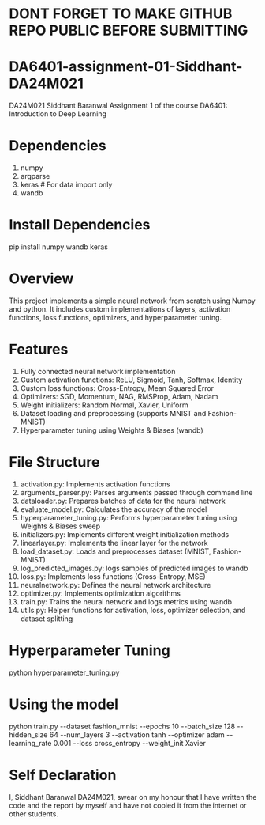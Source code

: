 




# DONT FORGET TO MAKE GITHUB REPO PUBLIC BEFORE SUBMITTING










# DA6401-assignment-01-Siddhant-DA24M021
DA24M021 Siddhant Baranwal Assignment 1 of the course DA6401: Introduction to Deep Learning


# Dependencies
1. numpy
2. argparse
3. keras    # For data import only
4. wandb

# Install Dependencies
pip install numpy wandb keras

# Overview
This project implements a simple neural network from scratch using Numpy and python. It includes custom implementations of layers, activation functions, loss functions, optimizers, and hyperparameter tuning.


# Features
1. Fully connected neural network implementation
2. Custom activation functions: ReLU, Sigmoid, Tanh, Softmax, Identity
3. Custom loss functions: Cross-Entropy, Mean Squared Error
4. Optimizers: SGD, Momentum, NAG, RMSProp, Adam, Nadam
5. Weight initializers: Random Normal, Xavier, Uniform
6. Dataset loading and preprocessing (supports MNIST and Fashion-MNIST)
7. Hyperparameter tuning using Weights & Biases (wandb)

# File Structure
1. activation.py: Implements activation functions
2. arguments_parser.py: Parses arguments passed through command line 
3. dataloader.py: Prepares batches of data for the neural network
4. evaluate_model.py: Calculates the accuracy of the model 
5. hyperparameter_tuning.py: Performs hyperparameter tuning using Weights & Biases sweep
6. initializers.py: Implements different weight initialization methods
7. linearlayer.py: Implements the linear layer for the network
8. load_dataset.py: Loads and preprocesses dataset (MNIST, Fashion-MNIST)
9. log_predicted_images.py: logs samples of predicted images to wandb
10. loss.py: Implements loss functions (Cross-Entropy, MSE)
11. neuralnetwork.py: Defines the neural network architecture
12. optimizer.py: Implements optimization algorithms
13. train.py: Trains the neural network and logs metrics using wandb
14. utils.py: Helper functions for activation, loss, optimizer selection, and dataset splitting

# Hyperparameter Tuning
python hyperparameter_tuning.py

# Using the model
python train.py --dataset fashion_mnist --epochs 10 --batch_size 128 --hidden_size 64 --num_layers 3 --activation tanh --optimizer adam --learning_rate 0.001 --loss cross_entropy --weight_init Xavier



# Self Declaration
I, Siddhant Baranwal DA24M021, swear on my honour that I have written the code and the report by myself and have not copied it from the internet or other students.